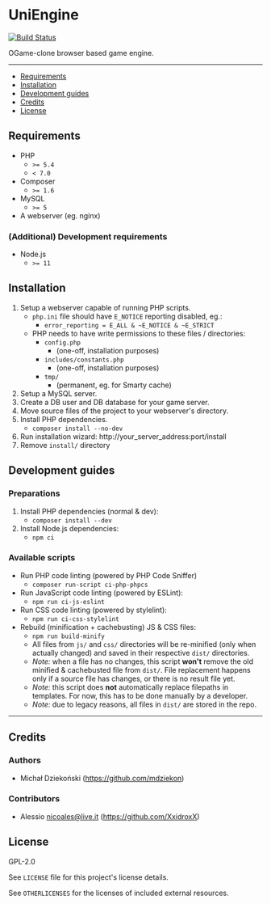 # UniEngine

[![Build Status](https://travis-ci.org/mdziekon/UniEngine.svg?branch=master)](https://travis-ci.org/mdziekon/UniEngine)

OGame-clone browser based game engine.

---

- [Requirements](#requirements)
- [Installation](#installation)
- [Development guides](#development-guides)
- [Credits](#credits)
- [License](#license)

## Requirements

- PHP
    - ``>= 5.4``
    - ``< 7.0``
- Composer
    - ``>= 1.6``
- MySQL
    - ``>= 5``
- A webserver (eg. nginx)

### (Additional) Development requirements

- Node.js
    - ``>= 11``

## Installation

1. Setup a webserver capable of running PHP scripts.
    - ``php.ini`` file should have ``E_NOTICE`` reporting disabled, eg.:
        - ``error_reporting = E_ALL & ~E_NOTICE & ~E_STRICT``
    - PHP needs to have write permissions to these files / directories:
        - ``config.php``
            - (one-off, installation purposes)
        - ``includes/constants.php``
            - (one-off, installation purposes)
        - ``tmp/``
            - (permanent, eg. for Smarty cache)
2. Setup a MySQL server.
3. Create a DB user and DB database for your game server.
4. Move source files of the project to your webserver's directory.
5. Install PHP dependencies.
    - ``composer install --no-dev``
6. Run installation wizard: http://your_server_address:port/install
7. Remove ``install/`` directory

## Development guides

### Preparations

1. Install PHP dependencies (normal & dev):
    - ``composer install --dev``
2. Install Node.js dependencies:
    - ``npm ci``

### Available scripts

- Run PHP code linting (powered by PHP Code Sniffer)
    - ``composer run-script ci-php-phpcs``
- Run JavaScript code linting (powered by ESLint):
    - ``npm run ci-js-eslint``
- Run CSS code linting (powered by stylelint):
    - ``npm run ci-css-stylelint``
- Rebuild (minification + cachebusting) JS & CSS files:
    - ``npm run build-minify``
    - All files from ``js/`` and ``css/`` directories will be re-minified (only when actually changed) and saved in their respective ``dist/`` directories.
    - _Note:_ when a file has no changes, this script **won't** remove the old minified & cachebusted file from ``dist/``. File replacement happens only if a source file has changes, or there is no result file yet.
    - _Note:_ this script does **not** automatically replace filepaths in templates. For now, this has to be done manually by a developer.
    - _Note:_ due to legacy reasons, all files in ``dist/`` are stored in the repo.

---

## Credits

### Authors

- Michał Dziekoński (https://github.com/mdziekon)

### Contributors

- Alessio <nicoales@live.it> (https://github.com/XxidroxX)

## License

GPL-2.0

See ``LICENSE`` file for this project's license details.

See ``OTHERLICENSES`` for the licenses of included external resources.
